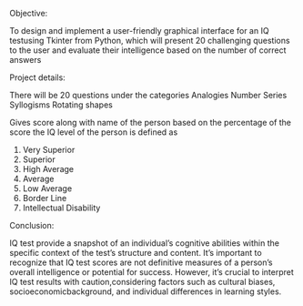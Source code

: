 Objective:

To design and implement a user-friendly graphical interface for an IQ testusing Tkinter from Python, 
which will present 20 challenging questions to the user and evaluate their intelligence based on the number of correct answers

Project details:

There will be 20 questions under the categories
 Analogies
 Number Series
 Syllogisms
 Rotating shapes
 
Gives score along with name of the person based on the percentage of the score the IQ level of the person is defined as
 1) Very Superior
 2) Superior
 3) High Average
 4) Average
 5) Low Average
 6) Border Line
 7) Intellectual Disability
 
Conclusion:

IQ test provide a snapshot of an individual’s cognitive abilities within the specific context of the test’s structure and content.
It’s important to recognize that IQ test scores are not definitive measures of a person’s overall intelligence or potential for success.
However, it’s crucial to interpret IQ test results with caution,considering factors such as cultural biases, socioeconomicbackground, and individual differences in learning styles.
 

